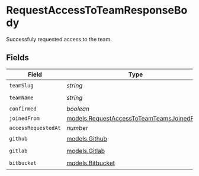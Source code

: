 # RequestAccessToTeamResponseBody

Successfuly requested access to the team.


## Fields

| Field                                                                                        | Type                                                                                         | Required                                                                                     | Description                                                                                  |
| -------------------------------------------------------------------------------------------- | -------------------------------------------------------------------------------------------- | -------------------------------------------------------------------------------------------- | -------------------------------------------------------------------------------------------- |
| `teamSlug`                                                                                   | *string*                                                                                     | :heavy_check_mark:                                                                           | N/A                                                                                          |
| `teamName`                                                                                   | *string*                                                                                     | :heavy_check_mark:                                                                           | N/A                                                                                          |
| `confirmed`                                                                                  | *boolean*                                                                                    | :heavy_minus_sign:                                                                           | N/A                                                                                          |
| `joinedFrom`                                                                                 | [models.RequestAccessToTeamTeamsJoinedFrom](../models/requestaccesstoteamteamsjoinedfrom.md) | :heavy_minus_sign:                                                                           | N/A                                                                                          |
| `accessRequestedAt`                                                                          | *number*                                                                                     | :heavy_minus_sign:                                                                           | N/A                                                                                          |
| `github`                                                                                     | [models.Github](../models/github.md)                                                         | :heavy_check_mark:                                                                           | N/A                                                                                          |
| `gitlab`                                                                                     | [models.Gitlab](../models/gitlab.md)                                                         | :heavy_check_mark:                                                                           | N/A                                                                                          |
| `bitbucket`                                                                                  | [models.Bitbucket](../models/bitbucket.md)                                                   | :heavy_check_mark:                                                                           | N/A                                                                                          |